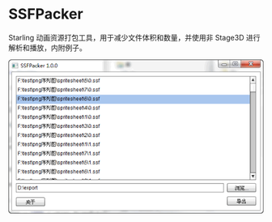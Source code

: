 SSFPacker
=========

Starling 动画资源打包工具，用于减少文件体积和数量，并使用非 Stage3D 进行解析和播放，内附例子。

![截图](screenshot.png)


